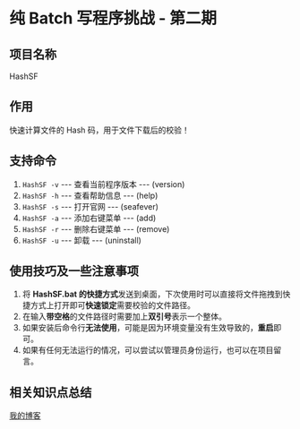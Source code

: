 # 纯 Batch 写程序挑战 - 第二期

## 项目名称

HashSF

## 作用

快速计算文件的 Hash 码，用于文件下载后的校验！

## 支持命令

1. `HashSF -v` --- 查看当前程序版本   ---   (version)
2. `HashSF -h` --- 查看帮助信息       ---   (help)
3. `HashSF -s` --- 打开官网           ---   (seafever)
4. `HashSF -a` --- 添加右键菜单       ---   (add)
5. `HashSF -r` --- 删除右键菜单       ---   (remove)
6. `HashSF -u` --- 卸载               ---   (uninstall)

## 使用技巧及一些注意事项

1. 将 **HashSF.bat 的快捷方式**发送到桌面，下次使用时可以直接将文件拖拽到快捷方式上打开即可**快速锁定**需要校验的文件路径。
2. 在输入**带空格**的文件路径时需要加上**双引号**表示一个整体。
3. 如果安装后命令行**无法使用**，可能是因为环境变量没有生效导致的，**重启**即可。
4. 如果有任何无法运行的情况，可以尝试以管理员身份运行，也可以在项目留言。

## 相关知识点总结

[我的博客](Https://www.cnblogs.com/seafever/p/HashSF.html)
